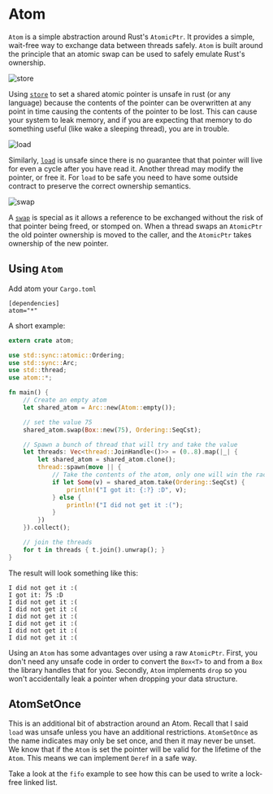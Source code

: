 Atom
====

`Atom` is a simple abstraction around Rust's `AtomicPtr`. It provides a simple, wait-free way to exchange
data between threads safely. `Atom` is built around the principle that an atomic swap can be used to
safely emulate Rust's ownership.

![store](https://raw.githubusercontent.com/csherratt/atom/master/.store.png)

Using [`store`](https://doc.rust-lang.org/std/sync/atomic/struct.AtomicPtr.html#method.store) to set a shared
atomic pointer is unsafe in rust (or any language) because the contents of the pointer can be overwritten at any
point in time causing the contents of the pointer to be lost. This can cause your system to leak memory, and
if you are expecting that memory to do something useful (like wake a sleeping thread), you are in trouble.

![load](https://raw.githubusercontent.com/csherratt/atom/master/.load.png)

Similarly, [`load`](https://doc.rust-lang.org/std/sync/atomic/struct.AtomicPtr.html#method.store) 
is unsafe since there is no guarantee that that pointer will live for even a cycle after you have read it. Another
thread may modify the pointer, or free it. For `load` to be safe you need to have some outside contract to preserve
the correct ownership semantics.

![swap](https://raw.githubusercontent.com/csherratt/atom/master/.swap.png)

A [`swap`](https://doc.rust-lang.org/std/sync/atomic/struct.AtomicPtr.html#method.swap) is special as it allows
a reference to be exchanged without the risk of that pointer being freed, or stomped on. When a thread
swaps an `AtomicPtr` the old pointer ownership is moved to the caller, and the `AtomicPtr` takes ownership of the new
pointer.


Using `Atom`
------------

Add atom your `Cargo.toml`
```
[dependencies]
atom="*"
```

A short example:
```rust
extern crate atom;

use std::sync::atomic::Ordering;
use std::sync::Arc;
use std::thread;
use atom::*;

fn main() {
    // Create an empty atom
    let shared_atom = Arc::new(Atom::empty());

    // set the value 75 
    shared_atom.swap(Box::new(75), Ordering::SeqCst);

    // Spawn a bunch of thread that will try and take the value
    let threads: Vec<thread::JoinHandle<()>> = (0..8).map(|_| {
        let shared_atom = shared_atom.clone();
        thread::spawn(move || {
            // Take the contents of the atom, only one will win the race
            if let Some(v) = shared_atom.take(Ordering::SeqCst) {
                println!("I got it: {:?} :D", v);
            } else {
                println!("I did not get it :(");
            }
        })
    }).collect();

    // join the threads
    for t in threads { t.join().unwrap(); }
}
```

The result will look something like this:
```
I did not get it :(
I got it: 75 :D
I did not get it :(
I did not get it :(
I did not get it :(
I did not get it :(
I did not get it :(
I did not get it :(
```

Using an `Atom` has some advantages over using a raw `AtomicPtr`. First, you don't need any
unsafe code in order to convert the `Box<T>` to and from a `Box` the library handles that for
you. Secondly, `Atom` implements `drop` so you won't accidentally leak a pointer when dropping
your data structure.

AtomSetOnce
-----------

This is an additional bit of abstraction around an Atom. Recall that I said `load` was unsafe
unless you have an additional restrictions. `AtomSetOnce` as the name indicates may only be
set once, and then it may never be unset. We know that if the `Atom` is set the pointer will be
valid for the lifetime of the `Atom`. This means we can implement `Deref` in a safe way.

Take a look at the `fifo` example to see how this can be used to write a lock-free linked list.

